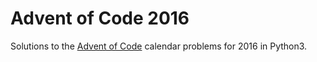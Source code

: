 # Advent of Code 2016
Solutions to the [Advent of Code](http://adventofcode.com/2016) calendar problems for 2016 in Python3.

